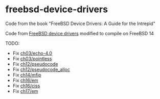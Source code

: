 # freebsd-device-drivers
Code from the book "FreeBSD Device Drivers: A Guide for the Intrepid"

Code from [FreeBSD device drivers](https://nostarch.com/bsddrivers.htm) modified to compile on FreeBSD 14

TODO:
- Fix [ch03/echo-4.0](ch03/echo-4.0)
- Fix [ch03/pointless](ch03/pointless)
- Fix [ch12/pseudocode](ch12/pseudocode)
- Fix [ch12/pseudocode_alloc](ch12/pseudocode_alloc)
- Fix [ch14/mfip](ch14/mfip)
- Fix [ch16/em](ch16/em)
- Fix [ch16/ciss](ch16/ciss)
- Fix [ch17/em](ch17/em)

